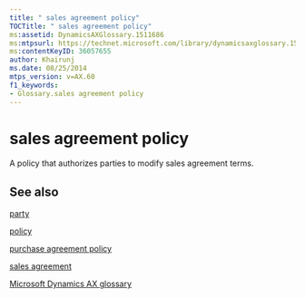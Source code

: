 ```yaml
---
title: " sales agreement policy"
TOCTitle: " sales agreement policy"
ms:assetid: DynamicsAXGlossary.1511686
ms:mtpsurl: https://technet.microsoft.com/library/dynamicsaxglossary.1511686(v=AX.60)
ms:contentKeyID: 36057655
author: Khairunj
ms.date: 08/25/2014
mtps_version: v=AX.60
f1_keywords:
- Glossary.sales agreement policy
---
```


# sales agreement policy

A policy that authorizes parties to modify sales agreement terms.

## See also

[party](https://technet.microsoft.com/library/hh208669\(v=ax.60\))

[policy](policy.md)

[purchase agreement policy](purchase-agreement-policy.md)

[sales agreement](sales-agreement.md)

[Microsoft Dynamics AX glossary](glossary/microsoft-dynamics-ax-glossary.md)

  


